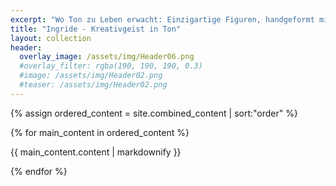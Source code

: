 ```yaml
---
excerpt: "Wo Ton zu Leben erwacht: Einzigartige Figuren, handgeformt mit Leidenschaft."
title: "Ingride - Kreativgeist in Ton"
layout: collection
header:
  overlay_image: /assets/img/Header06.png
  #overlay_filter: rgba(190, 190, 190, 0.3)
  #image: /assets/img/Header02.png
  #teaser: /assets/img/Header02.png
---
```


{% assign ordered_content = site.combined_content | sort:"order" %}

{% for main_content in ordered_content %}
  <p>{{ main_content.content | markdownify }}</p>
{% endfor %}